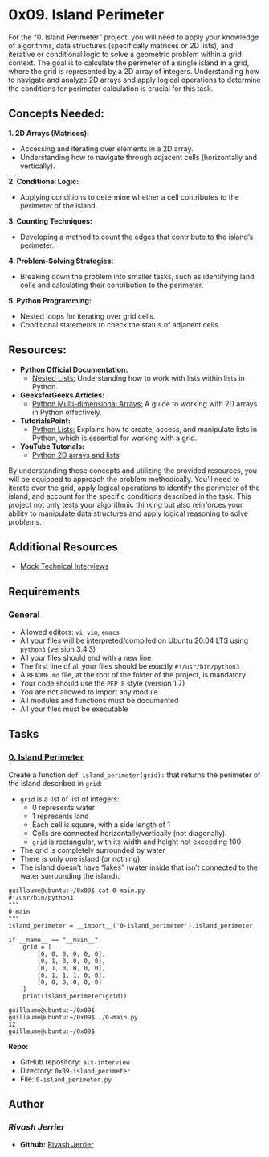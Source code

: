 # 0x09. Island Perimeter

For the “0. Island Perimeter” project, you will need to apply your knowledge of algorithms, data structures (specifically matrices or 2D lists), and iterative or conditional logic to solve a geometric problem within a grid context. The goal is to calculate the perimeter of a single island in a grid, where the grid is represented by a 2D array of integers. Understanding how to navigate and analyze 2D arrays and apply logical operations to determine the conditions for perimeter calculation is crucial for this task.  

## Concepts Needed:
**1. 2D Arrays (Matrices):**
- Accessing and iterating over elements in a 2D array.
- Understanding how to navigate through adjacent cells (horizontally and vertically).  

**2. Conditional Logic:**
- Applying conditions to determine whether a cell contributes to the perimeter of the island.  

**3. Counting Techniques:**
- Developing a method to count the edges that contribute to the island’s perimeter.  

**4. Problem-Solving Strategies:**
- Breaking down the problem into smaller tasks, such as identifying land cells and calculating their contribution to the perimeter.  

**5. Python Programming:**
- Nested loops for iterating over grid cells.
- Conditional statements to check the status of adjacent cells.  

## Resources:
- **Python Official Documentation:**
  - [Nested Lists:](https://docs.python.org/3/tutorial/datastructures.html#nested-list-comprehensions) Understanding how to work with lists within lists in Python.  
- **GeeksforGeeks Articles:**
  - [Python Multi-dimensional Arrays:](https://www.geeksforgeeks.org/python-using-2d-arrays-lists-the-right-way/) A guide to working with 2D arrays in Python effectively.  
- **TutorialsPoint:**
  - [Python Lists:](https://www.tutorialspoint.com/python/python_lists.htm) Explains how to create, access, and manipulate lists in Python, which is essential for working with a grid.  
- **YouTube Tutorials:**
  - [Python 2D arrays and lists](https://www.youtube.com/watch?feature=shared&v=aNzepGawwCI)  

By understanding these concepts and utilizing the provided resources, you will be equipped to approach the problem methodically. You’ll need to iterate over the grid, apply logical operations to identify the perimeter of the island, and account for the specific conditions described in the task. This project not only tests your algorithmic thinking but also reinforces your ability to manipulate data structures and apply logical reasoning to solve problems.  

## Additional Resources
- [Mock Technical Interviews](https://www.youtube.com/watch?v=fFgEM6CMQc4)  

## Requirements
### General
- Allowed editors: `vi`, `vim`, `emacs`
- All your files will be interpreted/compiled on Ubuntu 20.04 LTS using `python3` (version 3.4.3)
- All your files should end with a new line
- The first line of all your files should be exactly `#!/usr/bin/python3`
- A `README.md` file, at the root of the folder of the project, is mandatory
- Your code should use the `PEP 8` style (version 1.7)
- You are not allowed to import any module
- All modules and functions must be documented
- All your files must be executable

## Tasks
### [0. Island Perimeter](./0-island_perimeter.py)
Create a function `def island_perimeter(grid):` that returns the perimeter of the island described in `grid`:  
- `grid` is a list of list of integers:
  - 0 represents water
  - 1 represents land
  - Each cell is square, with a side length of 1
  - Cells are connected horizontally/vertically (not diagonally).
  - `grid` is rectangular, with its width and height not exceeding 100
- The grid is completely surrounded by water
- There is only one island (or nothing).
- The island doesn’t have “lakes” (water inside that isn’t connected to the water surrounding the island).
```
guillaume@ubuntu:~/0x09$ cat 0-main.py
#!/usr/bin/python3
"""
0-main
"""
island_perimeter = __import__('0-island_perimeter').island_perimeter

if __name__ == "__main__":
    grid = [
        [0, 0, 0, 0, 0, 0],
        [0, 1, 0, 0, 0, 0],
        [0, 1, 0, 0, 0, 0],
        [0, 1, 1, 1, 0, 0],
        [0, 0, 0, 0, 0, 0]
    ]
    print(island_perimeter(grid))

guillaume@ubuntu:~/0x09$ 
guillaume@ubuntu:~/0x09$ ./0-main.py
12
guillaume@ubuntu:~/0x09$
```
**Repo:**
* GitHub repository: `alx-interview`
* Directory: `0x09-island_perimeter`
* File: `0-island_perimeter.py`

## Author
### _Rivash Jerrier_

- **Github:** [Rivash Jerrier](https://github.com/Rivashjerrier)
